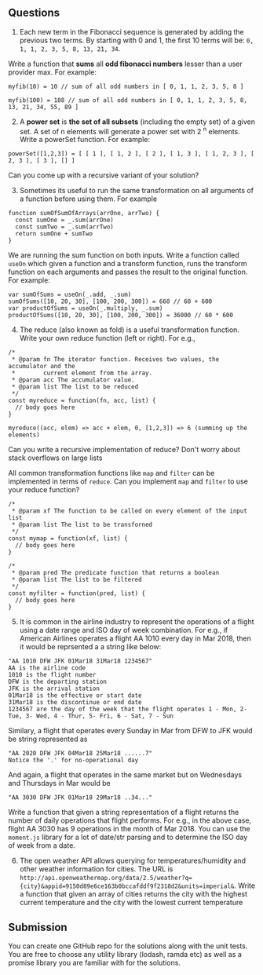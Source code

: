 
## Questions

1. Each new term in the Fibonacci sequence is generated by adding the previous two terms. By starting with 0 and 1, the first 10 terms will be:
`0, 1, 1, 2, 3, 5, 8, 13, 21, 34`. 

 Write a function that **sums** all **odd fibonacci numbers** lesser than a user provider max. For example:
 
 ```
 myfib(10) = 10 // sum of all odd numbers in [ 0, 1, 1, 2, 3, 5, 8 ]
 
 myfib(100) = 188 // sum of all odd numbers in [ 0, 1, 1, 2, 3, 5, 8, 13, 21, 34, 55, 89 ]
 ```

2.  A **power set** is **the set of all subsets** (including the empty set) of a given set. A set of n elements will generate a power set with 2 <sup>n</sup> elements. Write a powerSet function. For example:

  ```
  powerSet([1,2,3]) = [ [ 1 ], [ 1, 2 ], [ 2 ], [ 1, 3 ], [ 1, 2, 3 ], [ 2, 3 ], [ 3 ], [] ]
  ```
  Can you come up with a recursive variant of your solution?

3. Sometimes its useful to run the same transformation on all arguments of a function before using them. For example
 
 ```
 function sumOfSumOfArrays(arrOne, arrTwo) {
   const sumOne = _.sum(arrOne)
   const sumTwo = _.sum(arrTwo)
   return sumOne + sumTwo
 }
 ```
 
 We are running the sum function on both inputs. Write a function called `useOn` which given a function and a transform function, runs the transform function on each arguments and passes the result to the original function. For example:
 
 ```
 var sumOfSums = useOn(_.add, _.sum)
 sumOfSums([10, 20, 30], [100, 200, 300]) = 660 // 60 + 600
 var productOfSums = useOn(_.multiply, _.sum)
 productOfSums([10, 20, 30], [100, 200, 300]) = 36000 // 60 * 600
 ```
4. The reduce (also known as fold) is a useful transformation function. Write your own reduce function (left or right). For e.g.,

```
/*
 * @param fn The iterator function. Receives two values, the accumulator and the
 *        current element from the array.
 * @param acc The accumulator value.
 * @param list The list to be reduced
 */
const myreduce = function(fn, acc, list) {
  // body goes here
}

myreduce((acc, elem) => acc + elem, 0, [1,2,3]) => 6 (summing up the elements)
```
Can you write a recursive implementation of reduce? Don't worry about stack overflows on large lists

All common transformation functions like `map` and `filter` can be implemented in terms of `reduce`. Can you implement `map` and `filter` to use your reduce function?
```
/*
 * @param xf The function to be called on every element of the input list
 * @param list The list to be transforned
 */
const mymap = function(xf, list) {
  // body goes here
}

/*
 * @param pred The predicate function that returns a boolean
 * @param list The list to be filtered
 */
const myfilter = function(pred, list) {
  // body goes here
}
```

5. It is common in the airline industry to represent the operations of a flight using a date range and ISO day of week combination. For e.g., if American Airlines operates a flight AA 1010 every day in Mar 2018, then it would be reprsented a a string like below:
```
"AA 1010 DFW JFK 01Mar18 31Mar18 1234567"
AA is the airline code
1010 is the flight number
DFW is the departing station
JFK is the arrival station
01Mar18 is the effective or start date
31Mar18 is the discontinue or end date
1234567 are the day of the week that the flight operates 1 - Mon, 2- Tue, 3- Wed, 4 - Thur, 5- Fri, 6 - Sat, 7 - Sun
```

Similary, a flight that operates every Sunday in Mar from DFW to JFK would be string represented as
```
"AA 2020 DFW JFK 04Mar18 25Mar18 ......7"
Notice the '.' for no-operational day
```

And again, a flight that operates in the same market but on Wednesdays and Thursdays in Mar would be
```
"AA 3030 DFW JFK 01Mar18 29Mar18 ..34..."
```

Write a function that given a string representation of a flight returns the number of daily operations that flight performs. For e.g., in the above case, flight AA 3030 has 9 operations in the month of Mar 2018. You can use the `moment.js` library for a lot of date/str parsing and to determine the ISO day of week from a date. 

6. The open weather API allows querying for temperatures/humidity and other weather information for cities. The URL is
 `http://api.openweathermap.org/data/2.5/weather?q={city}&appid=9150d89e6ce163b0bccafddf9f2318d2&units=imperial&`. Write a function that given an array of cities returns the city with the highest current temperature and the city with the lowest current temperature
 
## Submission
You can create one GitHub repo for the solutions along with the unit tests. You are free to choose any utility library (lodash, ramda etc) as well as a promise library you are familiar with for the solutions.
